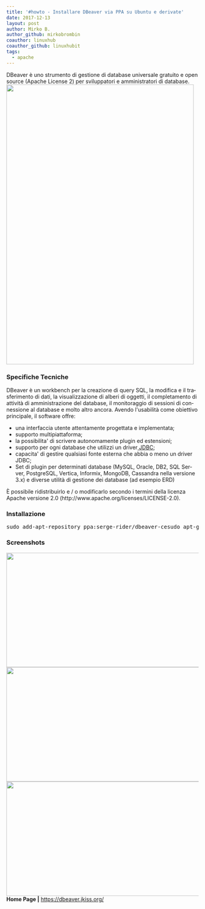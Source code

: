 ```yaml
---
title: '#howto - Installare DBeaver via PPA su Ubuntu e derivate'
date: 2017-12-13
layout: post
author: Mirko B.
author_github: mirkobrombin
coauthor: linuxhub
coauthor_github: linuxhubit
tags:
  - apache
---
```

<p><span lang="it"><span>DBeaver è uno strumento di gestione di database universale gratuito e open source (Apache License 2) per sviluppatori e amministratori di database.</span></span> <img class=" size-full wp-image-259" alt="" height="734" src="https://linuxhub.it/wordpress/wp-content/uploads/2017/12/Screenshot_20171213_141934.png" width="491" /></p><h3>Specifiche Tecniche</h3><p><span lang="it"><span>DBeaver è un workbench per la creazione di query SQL, la modifica e il trasferimento di dati, la visualizzazione di alberi di oggetti, il completamento di attività di amministrazione del database, il monitoraggio di sessioni di connessione al database e molto altro ancora.</span></span> <span lang="it"><span>Avendo l'usabilità come obiettivo principale, il software offre:</span></span></p><ul>	<li><span lang="it">una i<span>nterfaccia utente attentamente progettata e implementata;</span></span></li>	<li>supporto multipiattaforma;</li>	<li>la possibilita' di scrivere autonomamente plugin ed estensioni;</li>	<li>supporto per ogni database che utilizzi un driver<a href="https://it.wikipedia.org/wiki/Java_DataBase_Connectivity"> JDBC</a>;</li>	<li>capacita' di gestire qualsiasi fonte esterna che abbia o meno un driver JDBC;</li>	<li><span lang="it"><span>Set di plugin per determinati database (MySQL, Oracle, DB2, SQL Server, PostgreSQL, Vertica, Informix, MongoDB, Cassandra nella versione 3.x) e diverse utilità di gestione dei database (ad esempio ERD)</span></span></li></ul><p><span lang="it"><span>È possibile ridistribuirlo e / o modificarlo secondo i termini della licenza Apache versione 2.0 (http://www.apache.org/licenses/LICENSE-2.0).</span></span></p><h3>Installazione</h3><pre>sudo add-apt-repository ppa:serge-rider/dbeaver-cesudo apt-get updatesudo apt-get install dbeaver-ce</pre><h3>Screenshots</h3><p><a href="https://linuxhub.it/wordpress/wp-content/uploads/2017/12/Screenshot_20171213_141917.png"><img class=" size-full wp-image-261" alt="" height="300" src="https://linuxhub.it/wordpress/wp-content/uploads/2017/12/Screenshot_20171213_141917-900x300.png" width="900" /></a> <a href="https://linuxhub.it/wordpress/wp-content/uploads/2017/12/Screenshot_20171213_141839.png"><img class=" size-full wp-image-263" alt="" height="300" src="https://linuxhub.it/wordpress/wp-content/uploads/2017/12/Screenshot_20171213_141839-900x300.png" width="900" /></a> <a href="https://linuxhub.it/wordpress/wp-content/uploads/2017/12/Screenshot_20171213_141752.png"><img class=" size-full wp-image-265" alt="" height="300" src="https://linuxhub.it/wordpress/wp-content/uploads/2017/12/Screenshot_20171213_141752-900x300.png" width="900" /></a> <strong>Home Page |</strong> <a href="https://dbeaver.jkiss.org/">https://dbeaver.jkiss.org/</a></p>